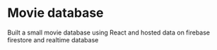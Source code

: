 # Movie database

Built a small movie database using React and hosted data on firebase firestore and realtime database

